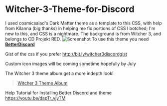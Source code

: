 # Witcher-3-Theme-for-Discord
 I used cosmicsalad's Dark Matter theme as a template to this CSS, with help from Kilanna (big thanks) in helping me fix portions of CSS I botched; I'm new to this, and CSS is a nightmare. The background is from Witcher 3, and belongs to CD Projekt RED.
![Screenshot](http://i.imgur.com/IHKBL2o.png)
To use this theme you need [__BetterDiscord__](https://betterdiscord.net/home/)

Gist of the css if you prefer http://bit.ly/witcher3discordgist

Custom icon images will be coming sometime hopefully by July

The Witcher 3 theme album get a more indepth look!
<blockquote class="imgur-embed-pub" lang="en" data-id="a/Y5cg2"><a href="//imgur.com/a/Y5cg2">Witcher 3 Theme Album</a></blockquote><script async src="//s.imgur.com/min/embed.js" charset="utf-8"></script>

Help Tutorial for Installing Better Discord and theme https://youtu.be/dapTr_vjyTM
